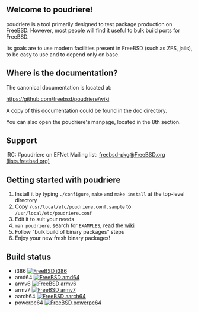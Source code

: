 Welcome to poudriere!
---------------------

poudriere is a tool primarily designed to test package production on
FreeBSD. However, most people will find it useful to bulk build ports
for FreeBSD.

Its goals are to use modern facilities present in FreeBSD (such as ZFS,
jails), to be easy to use and to depend only on base.

Where is the documentation?
---------------------------

The canonical documentation is located at:

https://github.com/freebsd/poudriere/wiki

A copy of this documentation could be found in the doc directory.

You can also open the poudriere's manpage, located in the 8th section.

Support
-------

IRC:          #poudriere on EFNet
Mailing list: [freebsd-pkg@FreeBSD.org (lists.freebsd.org)](https://lists.freebsd.org/mailman/listinfo/freebsd-pkg)

Getting started with poudriere
------------------------------

1. Install it by typing `./configure`, `make` and `make install` at the top-level directory
2. Copy `/usr/local/etc/poudriere.conf.sample` to `/usr/local/etc/poudriere.conf`
3. Edit it to suit your needs
4. `man poudriere`, search for `EXAMPLES`, read the [wiki](https://github.com/freebsd/poudriere/wiki)
5. Follow "bulk build of binary packages" steps
6. Enjoy your new fresh binary packages!

Build status
------------------------------

* i386 [![FreeBSD i386](https://jenkins.mouf.net/job/poudriere/label=i386/badge/icon)](https://jenkins.mouf.net/job/poudriere/label=i386)
* amd64 [![FreeBSD amd64](https://jenkins.mouf.net/job/poudriere/label=amd64/badge/icon)](https://jenkins.mouf.net/job/poudriere/label=amd64)
* armv6 [![FreeBSD armv6](https://jenkins.mouf.net/job/poudriere/label=armv6/badge/icon)](https://jenkins.mouf.net/job/poudriere/label=armv6)
* armv7 [![FreeBSD armv7](https://jenkins.mouf.net/job/poudriere/label=armv7/badge/icon)](https://jenkins.mouf.net/job/poudriere/label=armv7)
* aarch64 [![FreeBSD aarch64](https://jenkins.mouf.net/job/poudriere/label=aarch64/badge/icon)](https://jenkins.mouf.net/job/poudriere/label=aarch64)
* powerpc64 [![FreeBSD powerpc64](https://jenkins.mouf.net/job/poudriere/label=powerpc64/badge/icon)](https://jenkins.mouf.net/job/poudriere/label=powerpc64)
